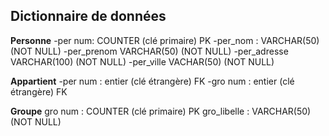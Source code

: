 ## Dictionnaire de données 

**Personne** 
-per num: COUNTER (clé primaire) PK
-per_nom : VARCHAR(50) (NOT NULL)
-per_prenom VARCHAR(50) (NOT NULL)
-per_adresse VARCHAR(100) (NOT NULL)
-per_ville VACHAR(50) (NOT NULL)

**Appartient**
-per num : entier (clé étrangère) FK
-gro num : entier (clé étrangère) FK

**Groupe** 
gro num : COUNTER (clé primaire) PK
gro_libelle : VARCHAR(50) (NOT NULL)